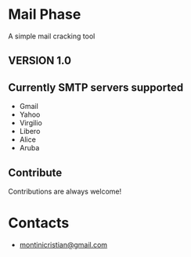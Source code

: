 # Mail Phase
A simple mail cracking tool

## VERSION 1.0

## Currently SMTP servers supported
- Gmail
- Yahoo
- Virgilio
- Libero
- Alice
- Aruba

## Contribute
Contributions are always welcome!


# Contacts
- montinicristian@gmail.com
